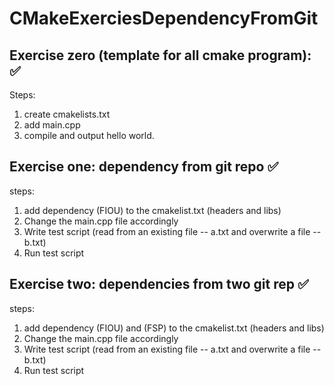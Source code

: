 # CMakeExerciesDependencyFromGit

## Exercise zero (template for all cmake program): ✅

Steps:
1) create cmakelists.txt
2) add main.cpp
3) compile and output hello world.

## Exercise one: dependency from git repo  ✅

steps:

1) add dependency (FIOU) to the cmakelist.txt (headers and libs) 
2) Change the main.cpp file accordingly 
3) Write test script (read from an existing file -- a.txt and overwrite a file -- b.txt)
4) Run test script

## Exercise two: dependencies from two git rep  ✅

steps:

1) add dependency (FIOU) and (FSP) to the cmakelist.txt (headers and libs) 
2) Change the main.cpp file accordingly 
3) Write test script (read from an existing file -- a.txt and overwrite a file -- b.txt)
4) Run test script
